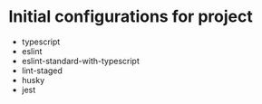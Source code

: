 # Initial configurations for project

- typescript
- eslint
- eslint-standard-with-typescript
- lint-staged
- husky
- jest
